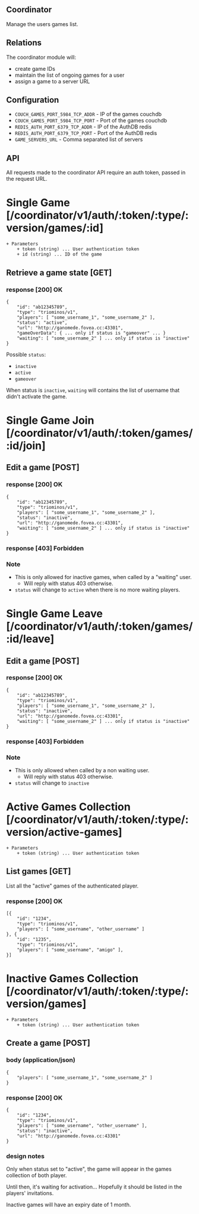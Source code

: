 Coordinator
-----------

Manage the users games list.

Relations
---------

The coordinator module will:
 * create game IDs
 * maintain the list of ongoing games for a user
 * assign a game to a server URL

Configuration
-------------

 * `COUCH_GAMES_PORT_5984_TCP_ADDR` - IP of the games couchdb
 * `COUCH_GAMES_PORT_5984_TCP_PORT` - Port of the games couchdb
 * `REDIS_AUTH_PORT_6379_TCP_ADDR` - IP of the AuthDB redis
 * `REDIS_AUTH_PORT_6379_TCP_PORT` - Port of the AuthDB redis
 * `GAME_SERVERS_URL` - Comma separated list of servers

API
---

All requests made to the coordinator API require an auth token, passed in the request URL.

# Single Game [/coordinator/v1/auth/:token/:type/:version/games/:id]

    + Parameters
        + token (string) ... User authentication token
        + id (string) ... ID of the game

## Retrieve a game state [GET]

### response [200] OK

    {
        "id": "ab12345789",
        "type": "triominos/v1",
        "players": [ "some_username_1", "some_username_2" ],
        "status": "active",
        "url": "http://ganomede.fovea.cc:43301",
        "gameOverData": { ... only if status is "gameover" ... }
        "waiting": [ "some_username_2" ] ... only if status is "inactive"
    }

Possible `status`:

 * `inactive`
 * `active`
 * `gameover`

When status is `inactive`, `waiting` will contains the list of username that didn't activate the game.

# Single Game Join [/coordinator/v1/auth/:token/games/:id/join]

## Edit a game [POST]

### response [200] OK

    {
        "id": "ab12345789",
        "type": "triominos/v1",
        "players": [ "some_username_1", "some_username_2" ],
        "status": "inactive",
        "url": "http://ganomede.fovea.cc:43301",
        "waiting": [ "some_username_2" ] ... only if status is "inactive"
    }

### response [403] Forbidden

### Note

 * This is only allowed for inactive games, when called by a "waiting" user.
    * Will reply with status 403 otherwise.
 * `status` will change to `active` when there is no more waiting players.

# Single Game Leave [/coordinator/v1/auth/:token/games/:id/leave]

## Edit a game [POST]

### response [200] OK

    {
        "id": "ab12345789",
        "type": "triominos/v1",
        "players": [ "some_username_1", "some_username_2" ],
        "status": "inactive",
        "url": "http://ganomede.fovea.cc:43301",
        "waiting": [ "some_username_2" ] ... only if status is "inactive"
    }

### response [403] Forbidden

### Note

 * This is only allowed when called by a non waiting user.
    * Will reply with status 403 otherwise.
 * `status` will change to `inactive`

# Active Games Collection [/coordinator/v1/auth/:token/:type/:version/active-games]

    + Parameters
        + token (string) ... User authentication token

## List games [GET]

List all the "active" games of the authenticated player.

### response [200] OK

    [{
        "id": "1234",
        "type": "triominos/v1",
        "players": [ "some_username", "other_username" ]
    }, {
        "id": "1235",
        "type": "triominos/v1",
        "players": [ "some_username", "amigo" ],
    }]

# Inactive Games Collection [/coordinator/v1/auth/:token/:type/:version/games]

    + Parameters
        + token (string) ... User authentication token

## Create a game [POST]

### body (application/json)

    {
        "players": [ "some_username_1", "some_username_2" ]
    }

### response [200] OK

    {
        "id": "1234",
        "type": "triominos/v1",
        "players": [ "some_username", "other_username" ],
        "status": "inactive",
        "url": "http://ganomede.fovea.cc:43301"
    }

### design notes

Only when status set to "active", the game will appear in the games collection of both player.

Until then, it's waiting for activation... Hopefully it should be listed in the players' invitations.

Inactive games will have an expiry date of 1 month.

